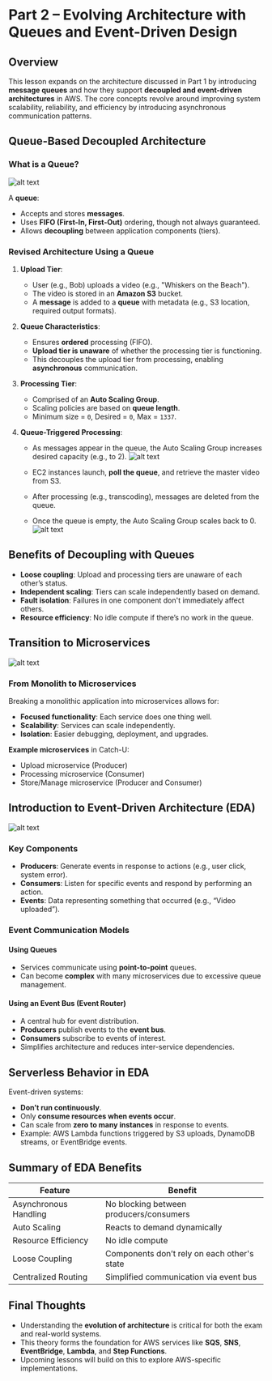 # Part 2 – Evolving Architecture with Queues and Event-Driven Design

## Overview

This lesson expands on the architecture discussed in Part 1 by introducing **message queues** and how they support **decoupled and event-driven architectures** in AWS. The core concepts revolve around improving system scalability, reliability, and efficiency by introducing asynchronous communication patterns.

## Queue-Based Decoupled Architecture

### What is a Queue?

![alt text](./Images/image-2.png)

A **queue**:

- Accepts and stores **messages**.
- Uses **FIFO (First-In, First-Out)** ordering, though not always guaranteed.
- Allows **decoupling** between application components (tiers).

### Revised Architecture Using a Queue

1. **Upload Tier**:

   - User (e.g., Bob) uploads a video (e.g., "Whiskers on the Beach").
   - The video is stored in an **Amazon S3** bucket.
   - A **message** is added to a **queue** with metadata (e.g., S3 location, required output formats).

2. **Queue Characteristics**:

   - Ensures **ordered** processing (FIFO).
   - **Upload tier is unaware** of whether the processing tier is functioning.
   - This decouples the upload tier from processing, enabling **asynchronous** communication.

3. **Processing Tier**:

   - Comprised of an **Auto Scaling Group**.
   - Scaling policies are based on **queue length**.
   - Minimum size = `0`, Desired = `0`, Max = `1337`.

4. **Queue-Triggered Processing**:

   - As messages appear in the queue, the Auto Scaling Group increases desired capacity (e.g., to 2).
     ![alt text](./Images/image-3.png)

   - EC2 instances launch, **poll the queue**, and retrieve the master video from S3.
   - After processing (e.g., transcoding), messages are deleted from the queue.
   - Once the queue is empty, the Auto Scaling Group scales back to 0.
     ![alt text](./Images/image-5.png)

## Benefits of Decoupling with Queues

- **Loose coupling**: Upload and processing tiers are unaware of each other’s status.
- **Independent scaling**: Tiers can scale independently based on demand.
- **Fault isolation**: Failures in one component don't immediately affect others.
- **Resource efficiency**: No idle compute if there’s no work in the queue.

## Transition to Microservices

![alt text](./Images/image-6.png)

### From Monolith to Microservices

Breaking a monolithic application into microservices allows for:

- **Focused functionality**: Each service does one thing well.
- **Scalability**: Services can scale independently.
- **Isolation**: Easier debugging, deployment, and upgrades.

**Example microservices** in Catch-U:

- Upload microservice (Producer)
- Processing microservice (Consumer)
- Store/Manage microservice (Producer and Consumer)

## Introduction to Event-Driven Architecture (EDA)

![alt text](./Images/image-7.png)

### Key Components

- **Producers**: Generate events in response to actions (e.g., user click, system error).
- **Consumers**: Listen for specific events and respond by performing an action.
- **Events**: Data representing something that occurred (e.g., “Video uploaded”).

### Event Communication Models

#### Using Queues

- Services communicate using **point-to-point** queues.
- Can become **complex** with many microservices due to excessive queue management.

#### Using an Event Bus (Event Router)

- A central hub for event distribution.
- **Producers** publish events to the **event bus**.
- **Consumers** subscribe to events of interest.
- Simplifies architecture and reduces inter-service dependencies.

## Serverless Behavior in EDA

Event-driven systems:

- **Don’t run continuously**.
- Only **consume resources when events occur**.
- Can scale from **zero to many instances** in response to events.
- Example: AWS Lambda functions triggered by S3 uploads, DynamoDB streams, or EventBridge events.

## Summary of EDA Benefits

| Feature               | Benefit                                     |
| --------------------- | ------------------------------------------- |
| Asynchronous Handling | No blocking between producers/consumers     |
| Auto Scaling          | Reacts to demand dynamically                |
| Resource Efficiency   | No idle compute                             |
| Loose Coupling        | Components don’t rely on each other's state |
| Centralized Routing   | Simplified communication via event bus      |

## Final Thoughts

- Understanding the **evolution of architecture** is critical for both the exam and real-world systems.
- This theory forms the foundation for AWS services like **SQS**, **SNS**, **EventBridge**, **Lambda**, and **Step Functions**.
- Upcoming lessons will build on this to explore AWS-specific implementations.
